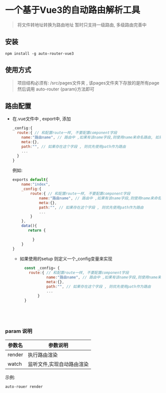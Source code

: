 # 一个基于Vue3的自动路由解析工具
> 将文件转地址转换为路由地址
> 暂时只支持一级路由, 多级路由完善中

## 安装
```shell
npm install -g auto-router-vue3
```

## 使用方式
> 项目结构必须有: /src/pages文件夹 , 该pages文件夹下存放的是所有page
> 然后调用 auto-router {param}方法即可

## 路由配置
- 在.vue文件中 , export中, 添加
  ```javascript
  _config:{ 
    route:{ // 和配置route一样, 不要配置component字段
      name:"路由name", // 路由中 ,如果有该name字段,则使用name来命名路由, 如果没有则使用文件名命名
      meta:{},
      path:"", // 如果存在这个字段 , 则优先使用path作为路由 
      ...
    }
  }
    ```
  例如:
    ```javascript
    exports default{
        name:"index",
        _config:{
            route:{ // 和配置route一样, 不要配置component字段
                name:"路由name", // 路由中 ,如果有该name字段,则使用name来命名路由, 如果没有则使用文件名命名
                meta:{},
                path:"", // 如果存在这个字段 , 则优先使用path作为路由 
                ...
            }
        },
        data(){
           return {
           
             }   
        }
    }
    ```
  - 如果使用的setup 则定义一个_config变量来实现
    ```javascript
      const _config= {
        route:{ // 和配置route一样, 不要配置component字段
                name:"路由name", // 路由中 ,如果有该name字段,则使用name来命名路由, 如果没有则使用文件名命名
                meta:{},
                path:"", // 如果存在这个字段 , 则优先使用path作为路由 
                ...
            }
      }
  ```
    



### param 说明
| 参数名    | 参数说明          |
|--------|---------------|
| render | 执行路由渲染        |
| watch  | 监听文件,实现自动路由渲染 |

示例: 
```shell
auto-rouer render
```
